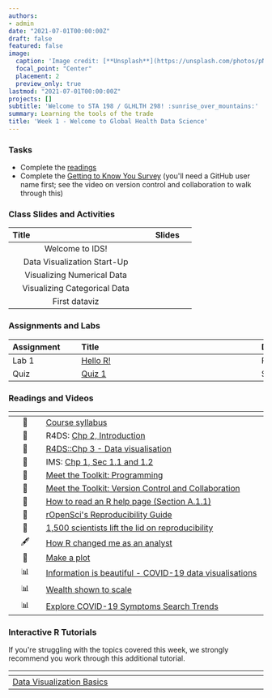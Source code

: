 ```yaml
---
authors:
- admin
date: "2021-07-01T00:00:00Z"
draft: false
featured: false
image:
  caption: 'Image credit: [**Unsplash**](https://unsplash.com/photos/pNi5UJbCVHM)'
  focal_point: "Center"
  placement: 2
  preview_only: true
lastmod: "2021-07-01T00:00:00Z"
projects: []
subtitle: 'Welcome to STA 198 / GLHLTH 298! :sunrise_over_mountains:'
summary: Learning the tools of the trade
title: 'Week 1 - Welcome to Global Health Data Science'
---
```


### Tasks

- Complete the [readings](https://STA-198-GLHLTH-298-Fall-2022.github.io/website/post/01-week/#readings)
- Complete the [Getting to Know You Survey](https://sakai.duke.edu) (you'll need a GitHub user name first; see the video on version control and collaboration to walk through this)

### Class Slides and Activities

| <div style="width:250px;text-align:left">Title</div> | <div  style="width:80px;text-align:center">Slides</div> | 
|:---:|:---------------------|
| Welcome to IDS!       | [<span style="color: #4b5357;"><i class="fas fa-desktop fa-lg"></i></span>](https://STA-198-GLHLTH-298-Fall-2022.github.io/website/slides/week-01/w1-l01-welcome.html#1)  | 
| Data Visualization Start-Up      | [<span style="color: #4b5357;"><i class="fas fa-desktop fa-lg"></i></span>](https://STA-198-GLHLTH-298-Fall-2022.github.io/website/slides/week-01/w1-l02-ggplot2.html#1)  | 
| Visualizing Numerical Data     | [<span style="color: #4b5357;"><i class="fas fa-desktop fa-lg"></i></span>](https://STA-198-GLHLTH-298-Fall-2022.github.io/website/slides/week-01/w1-l03-viz-num.html#1)  | 
| Visualizing Categorical Data    |  [<span style="color: #4b5357;"><i class="fas fa-desktop fa-lg"></i></span>](https://STA-198-GLHLTH-298-Fall-2022.github.io/website/slides/week-01/w1-l04-viz-cat.html#1) | 
| First dataviz    |  [<span style="color: #4b5357;"><i class="fas fa-desktop fa-lg"></i></span>](https://STA-198-GLHLTH-298-Fall-2022.github.io/website/slides/week-01/w1-ae01-your-turn-lifeexp-covid.html#1) | 



### Assignments and Labs

| <div style="width:120px;text-align:left">Assignment</div> | <div style="width:340px;text-align:left">Title</div> | <div style="width:200px;text-align:left">Due</div> |
|:---|:---|:---|
| Lab 1 |[Hello R!](https://STA-198-GLHLTH-298-Fall-2022.github.io/website/slides/week-01/lab-01-hello-r.html)| Fri., 9/2 |
| Quiz | [Quiz 1](https://sakai.duke.edu) | Sunday, 9/4 |





### Readings and Videos

| <div style="width:50px"></div>  | <div style="width:420px"></div>  |  <div style="width:200px"></div> |
|:---:|:---|:---:|
| :page_facing_up: | [Course syllabus](https://STA-198-GLHLTH-298-Fall-2022.github.io/website/) | **Required** | 
| :open_book: | R4DS: [Chp 2, Introduction](https://r4ds.had.co.nz/explore-intro.html) | **Required** |
| :open_book: | [R4DS::Chp 3 - Data visualisation](https://r4ds.had.co.nz/data-visualisation.html) | **Required** |
| :open_book: | IMS: [Chp 1, Sec 1.1 and 1.2](https://openintro-ims.netlify.app/data-hello.html) | **Required** |
| :movie_camera: | [Meet the Toolkit: Programming](https://www.youtube.com/watch?v=Q2QN1RpvLq8) | **Required** |
| :movie_camera: | [Meet the Toolkit: Version Control and Collaboration](https://www.youtube.com/watch?v=124DQasLyNQ) | **Required** |
| :page_facing_up: | [How to read an R help page (Section A.1.1)](https://socviz.co/appendix.html#a-little-more-about-r) | Optional | 
| :page_facing_up: | [rOpenSci's Reproducibility Guide](https://ropensci.github.io/reproducibility-guide/sections/introduction/) | Optional |
| :page_facing_up: | [1,500 scientists lift the lid on reproducibility](https://www.nature.com/news/1-500-scientists-lift-the-lid-on-reproducibility-1.19970) | Optional |
|  :fountain_pen:  | [How R changed me as an analyst](https://nhsrcommunity.com/blog/how-r-changed-me-as-an-analyst/) | Optional
| :page_facing_up: | [Make a plot](https://socviz.co/makeplot.html) | Optional |
| :bar_chart:      | [Information is beautiful - COVID-19 data visualisations](https://informationisbeautiful.net/visualizations/covid-19-coronavirus-infographic-datapack/) | Optional |
| :bar_chart:      | [Wealth shown to scale](https://mkorostoff.github.io/1-pixel-wealth/) | Optional |
| :bar_chart:      | [Explore COVID-19 Symptoms Search Trends](https://pair-code.github.io/covid19_symptom_dataset/?date=2020-09-07) | Optional |




### Interactive R Tutorials

 If you're struggling with the topics covered this week, we strongly recommend you work through this additional tutorial.
 
|  <div style="width:480px"></div>  |  <div style="width:200px"></div>  |
|:---|:---|
| [Data Visualization Basics](https://rstudio.cloud/learn/primers/1.1)         | Extra practice   |
